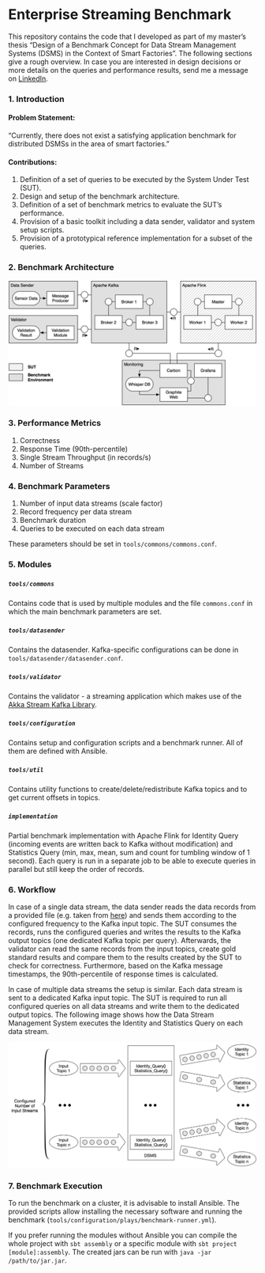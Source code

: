 # Enterprise Streaming Benchmark

This repository contains the code that I developed as part of my master’s thesis “Design of a Benchmark Concept for Data Stream Management Systems (DSMS) in the Context of Smart Factories”.
The following sections give a rough overview. In case you are interested in design decisions or more details on the queries and performance results, send me a message on [LinkedIn](https://www.linkedin.com/in/benjamin-reissaus/).

### 1. Introduction

#### Problem Statement:

“Currently, there does not exist a satisfying application benchmark for distributed DSMSs in the area of smart factories.” 

#### Contributions:
1. Definition of a set of queries to be executed by the System Under Test (SUT).
2. Design and setup of the benchmark architecture.
3. Definition of a set of benchmark metrics to evaluate the SUT’s performance.
4. Provision of a basic toolkit including a data sender, validator and
system setup scripts.
5. Provision of a prototypical reference implementation for a subset of
the queries.


### 2. Benchmark Architecture 
![Benchmark Architecture](images/Architecture_Overview.jpg?raw=true)

### 3. Performance Metrics

1. Correctness
2. Response Time (90th-percentile)
3. Single Stream Throughput (in records/s)
4. Number of Streams


### 4. Benchmark Parameters

1. Number of input data streams (scale factor)
2. Record frequency per data stream
3. Benchmark duration
4. Queries to be executed on each data stream 

These parameters should be set in `tools/commons/commons.conf`.


### 5. Modules



##### `tools/commons`
Contains code that is used by multiple modules and the file `commons.conf` in which the main benchmark parameters are set. 

##### `tools/datasender`
Contains the datasender. Kafka-specific configurations can be done in `tools/datasender/datasender.conf`.

##### `tools/validator`
Contains the validator - a streaming application which makes use of the [Akka Stream Kafka Library](http://doc.akka.io/docs/akka-stream-kafka/current/home.html). 

##### `tools/configuration`
Contains setup and configuration scripts and a benchmark runner. All of them are defined with Ansible. 

##### `tools/util`
Contains utility functions to create/delete/redistribute Kafka topics and to get current offsets in topics.

##### `implementation`
Partial benchmark implementation with Apache Flink for Identity Query (incoming events are written back to Kafka without modification) and Statistics Query (min, max, mean, sum and count for tumbling window of 1 second).
Each query is run in a separate job to be able to execute queries in parallel but still keep the order of records. 

### 6. Workflow

In case of a single data stream, the data sender reads the data records from a provided file (e.g. taken from [here](http://debs.org/debs-2012-grand-challenge-manufacturing-equipment/)) and sends them according to the configured frequency to the Kafka input topic. 
The SUT consumes the records, runs the configured queries and writes the results to the Kafka output topics (one dedicated Kafka topic per query). 
Afterwards, the validator can read the same records from the input topics, create gold standard results and compare 
them to the results created by the SUT to check for correctness. Furthermore, based on the Kafka message timestamps, the 90th-percentile of response times is calculated.  

In case of multiple data streams the setup is similar. Each data stream is sent to a dedicated Kafka input topic. The SUT is required to run all configured queries on all data streams and write them to the dedicated output topics. 
The following image shows how the Data Stream Management System executes the Identity and Statistics Query on each data stream. 

![Benchmark Dataflow](images/Benchmark_Dataflow.jpg?raw=true)


### 7. Benchmark Execution

To run the benchmark on a cluster, it is advisable to install Ansible. The provided scripts allow installing the necessary software and 
running the benchmark (`tools/configuration/plays/benchmark-runner.yml`).
 
If you prefer running the modules without Ansible you can compile the whole project with `sbt assembly` or a specific module with `sbt project [module]:assembly`.
The created jars can be run with `java -jar /path/to/jar.jar`.
